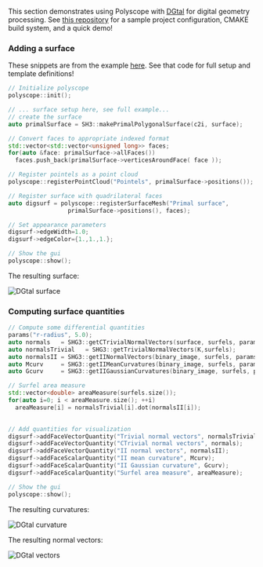 This section demonstrates using Polyscope with [DGtal](https://dgtal.org/) for digital geometry processing. See [this repository](https://github.com/dcoeurjo/polyscope-dgtal) for a sample project configuration, CMAKE build system, and a quick demo!

### Adding a surface

These snippets are from the example [here](https://github.com/dcoeurjo/polyscope-dgtal/blob/master/simpleTest.cpp). See that code for full setup and template definitions!
```cpp
// Initialize polyscope
polyscope::init();

// ... surface setup here, see full example...
// create the surface
auto primalSurface = SH3::makePrimalPolygonalSurface(c2i, surface);

// Convert faces to appropriate indexed format
std::vector<std::vector<unsigned long>> faces;
for(auto &face: primalSurface->allFaces())
  faces.push_back(primalSurface->verticesAroundFace( face ));

// Register pointels as a point cloud
polyscope::registerPointCloud("Pointels", primalSurface->positions());

// Register surface with quadrilateral faces
auto digsurf = polyscope::registerSurfaceMesh("Primal surface", 
                 primalSurface->positions(), faces);

// Set appearance parameters
digsurf->edgeWidth=1.0;
digsurf->edgeColor={1.,1.,1.};

// Show the gui
polyscope::show();
```

The resulting surface:

![DGtal surface]({{url.prefix}}/media/dgtal_surface.jpg)

### Computing surface quantities

```cpp
// Compute some differential quantities
params("r-radius", 5.0);
auto normals   = SHG3::getCTrivialNormalVectors(surface, surfels, params);
auto normalsTrivial   = SHG3::getTrivialNormalVectors(K,surfels);
auto normalsII = SHG3::getIINormalVectors(binary_image, surfels, params);
auto Mcurv     = SHG3::getIIMeanCurvatures(binary_image, surfels, params);
auto Gcurv     = SHG3::getIIGaussianCurvatures(binary_image, surfels, params);

// Surfel area measure
std::vector<double> areaMeasure(surfels.size());
for(auto i=0; i < areaMeasure.size(); ++i)
  areaMeasure[i] = normalsTrivial[i].dot(normalsII[i]);
 

// Add quantities for visualization 
digsurf->addFaceVectorQuantity("Trivial normal vectors", normalsTrivial);
digsurf->addFaceVectorQuantity("CTrivial normal vectors", normals);
digsurf->addFaceVectorQuantity("II normal vectors", normalsII);
digsurf->addFaceScalarQuantity("II mean curvature", Mcurv);
digsurf->addFaceScalarQuantity("II Gaussian curvature", Gcurv);
digsurf->addFaceScalarQuantity("Surfel area measure", areaMeasure);

// Show the gui
polyscope::show();
```

The resulting curvatures:

![DGtal curvature]({{url.prefix}}/media/dgtal_curvature.jpg)

The resulting normal vectors:

![DGtal vectors]({{url.prefix}}/media/dgtal_vectors.jpg)
